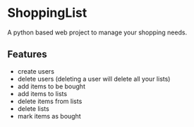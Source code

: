 # ShoppingList
A python based web project to manage your shopping needs.

## Features
- create users
- delete users (deleting a user will delete all your lists)
- add items to be bought
- add items to lists
- delete items from lists
- delete lists
- mark items as bought
